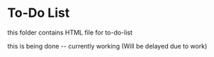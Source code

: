 # To-Do List 

this folder contains HTML file for to-do-list

this is being done -- currently working (Will be delayed due to work)